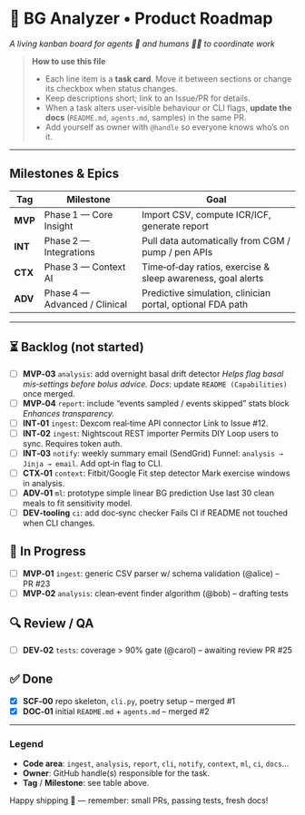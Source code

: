 # 📌 BG Analyzer • Product Roadmap

*A living kanban board for agents 🤖 and humans 🧑‍💻 to coordinate work*

> **How to use this file**
>
> * Each line item is a **task card**.  Move it between sections or change its checkbox when status changes.
> * Keep descriptions short; link to an Issue/PR for details.
> * When a task alters user‑visible behaviour or CLI flags, **update the docs** (`README.md`, `agents.md`, samples) in the same PR.
> * Add yourself as owner with `@handle` so everyone knows who’s on it.

---

## Milestones & Epics

| Tag     | Milestone                     | Goal                                                        |
| ------- | ----------------------------- | ----------------------------------------------------------- |
| **MVP** | Phase 1 — Core Insight        | Import CSV, compute ICR/ICF, generate report                |
| **INT** | Phase 2 — Integrations        | Pull data automatically from CGM / pump / pen APIs          |
| **CTX** | Phase 3 — Context AI          | Time‑of‑day ratios, exercise & sleep awareness, goal alerts |
| **ADV** | Phase 4 — Advanced / Clinical | Predictive simulation, clinician portal, optional FDA path  |

---

## ⏳ Backlog (not started)

* [ ] **MVP‑03** `analysis`: add overnight basal drift detector
  *Helps flag basal mis‑settings before bolus advice.*
  *Docs*: update `README (Capabilities)` once merged.
* [ ] **MVP‑04** `report`: include “events sampled / events skipped” stats block
  *Enhances transparency.*
* [ ] **INT‑01** `ingest`: Dexcom real‑time API connector
  Link to Issue #12.
* [ ] **INT‑02** `ingest`: Nightscout REST importer
  Permits DIY Loop users to sync.  Requires token auth.
* [ ] **INT‑03** `notify`: weekly summary email (SendGrid)
  Funnel: `analysis → Jinja → email`.  Add opt‑in flag to CLI.
* [ ] **CTX‑01** `context`: Fitbit/Google Fit step detector
  Mark exercise windows in analysis.
* [ ] **ADV‑01** `ml`: prototype simple linear BG prediction
  Use last 30 clean meals to fit sensitivity model.
* [ ] **DEV‑tooling** `ci`: add doc‑sync checker
  Fails CI if README not touched when CLI changes.

## 🚧 In Progress

* [ ] **MVP‑01** `ingest`: generic CSV parser w/ schema validation (@alice) – PR #23
* [ ] **MVP‑02** `analysis`: clean‑event finder algorithm (@bob) – drafting tests

## 🔍 Review / QA

* [ ] **DEV‑02** `tests`: coverage > 90% gate (@carol) – awaiting review PR #25

## ✅ Done

* [x] **SCF‑00** repo skeleton, `cli.py`, poetry setup – merged #1
* [x] **DOC‑01** initial `README.md` + `agents.md` – merged #2

---

### Legend

* **Code area**: `ingest`, `analysis`, `report`, `cli`, `notify`, `context`, `ml`, `ci`, `docs`…
* **Owner**: GitHub handle(s) responsible for the task.
* **Tag** / **Milestone**: see table above.

Happy shipping 🚀  — remember: small PRs, passing tests, fresh docs!
